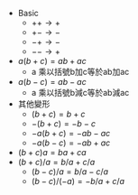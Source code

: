 - Basic
  - $+ + \to +$
  - $+ - \to -$
  - $- + \to -$
  - $- - \to +$
- $a(b+c) = ab + ac$
  - a 乘以括號b加c等於ab加ac
- $a(b-c) = ab - ac$
  - a 乘以括號b減c等於ab減ac
- 其他變形
  - $(b+c)=b+c$
  - $-(b+c)=-b-c$
  - $-a(b+c) = -ab-ac$
  - $-a(b-c) =-ab+ac$
- $(b+c)a = ba + ca$
- $(b+c)/a=b/a+c/a$
  - $(b-c)/a=b/a-c/a$
  - $(b-c)/(-a)=-b/a+c/a$
  